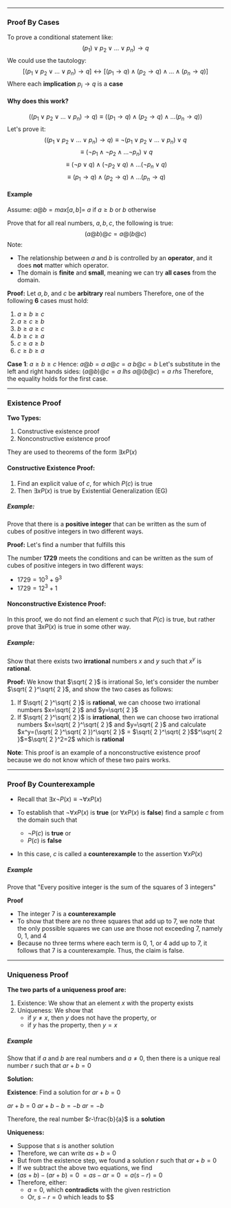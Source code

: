 - - -
### Proof By Cases
To prove a conditional statement like:
$$
(p_{1}) \lor p_{2} \lor \dots \lor p_{n})\to q
$$
We could use the tautology:
$$
[(p_{1} \lor p_{2} \lor \dots \lor p_{n})\to q] \leftrightarrow [(p_{1} \to q) \land (p_{2} \to q)\land \dots \land (p_{n} \to q)]
$$
Where each **implication** $p_{i} \to q$ is a **case**


#### Why does this work?

$$
((p_{1} \lor p_{2} \lor \dots \lor p_{n})\to q) \equiv ((p_{1}\to q) \land (p_{2} \to q) \land \dots(p_{n} \to q))
$$
Let's prove it:
$$
((p_{1} \lor p_{2} \lor \dots \lor p_{n})\to q) \equiv \lnot (p_{1} \lor p_{2} \lor \dots \lor p_{n}) \lor q
$$
$$
\equiv (\lnot p_{1} \land \lnot p_{2} \land \dots \lnot p_{n})\lor q
$$
$$
\equiv (\lnot p \lor q) \land (\lnot p_{2} \lor q) \land \dots (\lnot p_{n} \lor q)
$$
$$
\equiv (p_{1} \to q) \land (p_{2} \to q) \land \dots (p_{n} \to q)
$$


#### Example

Assume: $a @ b = max[a,b]=$ $a$ if $a \geq b$ or $b$ otherwise

Prove that for all real numbers, $a,b,c$, the following is true:
$$
(a@b)@c = a@(b@c)
$$
Note:
- The relationship between $a$ and $b$ is controlled by an **operator**, and it does **not** matter which operator.
- The domain is **finite** and **small**, meaning we can try **all cases** from the domain.

**Proof:**
Let $a,b,$ and $c$ be **arbitrary** real numbers
Therefore, one of the following **6** cases must hold:
1. $a \geq b \geq c$
2. $a \geq c \geq b$
3. $b\geq a\geq c$
4. $b\geq c\geq a$
5. $c\geq a\geq b$
6. $c\geq b\geq a$

**Case 1**: $a \geq b \geq c$
Hence: 
	$a@b=a$
	$a@c=a$
	$b@c=b$
Let's substitute in the left and right hands sides:
	$(a@b)@c=a$        $lhs$
	$a@(b@c)=a$       $rhs$
Therefore, the equality holds for the first case.

- - -
### Existence Proof
**Two Types:**
1. Constructive existence proof
2. Nonconstructive existence proof

They are used to theorems of the form $\exists x P(x)$

#### Constructive Existence Proof:
1. Find an explicit value of $c$, for which $P(c)$ is true
2. Then $\exists x P(x)$ is true by Existential Generalization (EG)

##### Example:
Prove that there is a **positive integer** that can be written as the sum of cubes of positive integers in two different ways.

**Proof:**
Let's find a number that fulfills this

The number **1729** meets the conditions and can be written as the sum of cubes of positive integers in two different ways:
- $1729=10^3+9^3$
- $1729=12^3+1$

#### Nonconstructive Existence Proof:
In this proof, we do not find an element $c$ such that $P(c)$ is true, but rather prove that $\exists xP(x)$  is true in some other way.

##### Example:
Show that there exists two **irrational** numbers $x$ and $y$ such that $x^y$ is **rational**.

**Proof:**
We know that $\sqrt{ 2 }$ is irrational
So, let's consider the number $\sqrt{ 2 }^\sqrt{ 2 }$, and show the two cases as follows:
1. If $\sqrt{ 2 }^\sqrt{ 2 }$ is **rational**, we can choose two irrational numbers $x=\sqrt{ 2 }$ and $y=\sqrt{ 2 }$
2. If $\sqrt{ 2 }^\sqrt{ 2 }$ is **irrational**, then we can choose two irrational numbers $x=\sqrt{ 2 }^\sqrt{ 2 }$ and $y=\sqrt{ 2 }$ and calculate $x^y=(\sqrt{ 2 }^\sqrt{ 2 })^\sqrt{ 2 }$ $=$ $\sqrt{ 2 }^\sqrt{ 2 }$$^\sqrt{ 2 }$$=$$\sqrt{ 2 }^2=2$ which is **rational**

**Note**: This proof is an example of a nonconstructive existence proof because we do not know which of these two pairs works.

- - -
### Proof By Counterexample

- Recall that $\exists x \lnot P(x) \equiv \lnot \forall x P(x)$

- To establish that $\lnot \forall x P(x)$ is **true** (or $\forall x P(x)$ is **false**) find a sample $c$ from the domain such that
	- $\lnot P(c)$ is **true** or
	- $P(c)$ is **false**

- In this case, $c$ is called a **counterexample** to the assertion $\forall x P(x)$

##### Example
Prove that "Every positive integer is the sum of the squares of 3 integers"

**Proof**
- The integer 7 is a **counterexample**
- To show that there are no three squares that add up to 7, we note that the only possible squares we can use are those not exceeding 7, namely 0, 1, and 4
- Because no three terms where each term is 0, 1, or 4 add up to 7, it follows that 7 is a counterexample. Thus, the claim is false.

- - -
### Uniqueness Proof
**The two parts of a uniqueness proof are:**
1. Existence: We show that an element $x$ with the property exists
2. Uniqueness: We show that
	- if $y \neq x$, then $y$ does not have the property, or
	- if $y$ has the property, then $y=x$

##### Example
Show that if $a$ and $b$ are real numbers and $a\neq0$, then there is a unique real number $r$ such that $ar+b=0$

**Solution:**

**Existence**: Find a solution for $ar+b=0$

$ar+b=0$
$ar+b-b=-b$
$ar=-b$

Therefore, the real number $r-\frac{b}{a}$ is a **solution**

**Uniqueness:**
- Suppose that $s$ is another solution
- Therefore, we can write $as+b=0$
- But from the existence step, we found a solution $r$ such that $ar+b=0$
- If we subtract the above two equations, we find
- $(as+b)-(ar+b)=0$
	$= as-ar=0$
	$= a(s-r)=0$
- Therefore, either:
	- $a=0$, which **contradicts** with the given restriction
	- Or, $s-r=0$ which leads to $$